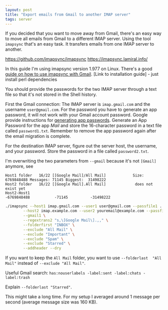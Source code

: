```yaml
---
layout: post
title: "Export emails from Gmail to another IMAP server"
tags: server
---
```


If you decided that you want to move away from Gmail, there's an easy way to move all emails from Gmail to a different
IMAP server. Using the tool `imapsync` that's an easy task. It transfers emails from one IMAP server to another.

https://github.com/imapsync/imapsync
https://imapsync.lamiral.info/

In this guide I'm using imapsync version 1.977 on Linux. There's a good [guide on how to use imapsync with Gmail](https://github.com/imapsync/imapsync/blob/master/FAQ.d/FAQ.Gmail.txt). [Link to installation guide] - just install perl dependencies

You should provide the passwords for the two IMAP server through a text file so that it's not stored in the Shell history.

First the Gmail connection: The IMAP server is `imap.gmail.com` and the username `user@gmail.com`. For the password you
have to generate an app password, it will not work with your Gmail account password. Google provide instructions for
[generating app passwords](https://support.google.com/accounts/answer/185833). Generate an App Password for the app
*Mail* and store the 16-character password in a text file called `password1.txt`. Remember to remove the app password again after the email migration is complete.

For the destination IMAP server, figure out the server host, the username, and your password. Store the password in a file
called `password2.txt`.

I'm overwriting the two parameters from `--gmail` because it's not `[Gmail]` anymore, see

```
Host1 folder   16/22 [[Google Mail]/All Mail]            Size: 6769848488 Messages: 71145 Biggest:  31498222
Host2 folder   16/22 [[Google Mail].All Mail]             does not exist yet
Host2-Host1                                                    -6769848488           -71145          -31498222
```

```bash
./imapsync --host1 imap.gmail.com --user1 user@gmail.com --passfile1 ../password1.txt \
        --host2 imap.example.com --user2 youremail@example.com --passfile2 ../password2.txt \
        --gmail1 \
        --regextrans2 "s,\[Google Mail\].,," \
        --folderfirst "INBOX" \
        --exclude "All Mail" \
        --exclude "Important" \
        --exclude "Spam" \
        --exclude "Starred" \
        --addheader --dry
```

If you want to keep the `All Mail` folder, you want to use `--folderlast  "All Mail"` instead of
`--exclude "All Mail"`.

Useful Gmail search: `has:nouserlabels -label:sent -label:chats -label:trash`

Explain `--folderlast "Starred"`.

This might take a long time. For my setup I averaged around 1 message per second (average message size was 160 KB).
